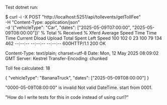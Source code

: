 Test dotnet run:

$ curl -i -X POST "http://localhost:5251/api/tollevents/getTollFee" \
  -H "Content-Type: application/json" \
  -d '{"vehicleType": "Car", "dates": ["2025-05-09T07:00:00", "2025-05-09T08:00:00"]}'
  % Total    % Received % Xferd  Average Speed   Time    Time     Time  Current
                                 Dload  Upload   Total   Spent    Left  Speed
100   102    0    23  100    79    134    462 --:--:-- --:--:-- --:--:--   600HTTP/1.1 200 OK

Content-Type: text/plain; charset=utf-8
Date: Mon, 12 May 2025 08:09:02 GMT
Server: Kestrel
Transfer-Encoding: chunked

Toll fee calculated: 18

{ "vehicleType": "BananaTruck", "dates": ["2025-05-09T08:00:00"] }


"0000-05-09T08:00:00" is invalid
Not valid DateTime. start from 0001.


"How do I write tests for this in code instead of using curl?"